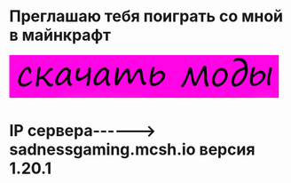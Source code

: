<h1>Преглашаю тебя поиграть со мной в майнкрафт</h1>
<body style=»background-image: url(background.jpg); background-size: cover;»>
<body>
<a href="mods.zip" download><img src="моды.png" alt="htlm" ></a>
</body>
<h1>IP сервера------> sadnessgaming.mcsh.io версия 1.20.1</h1>
